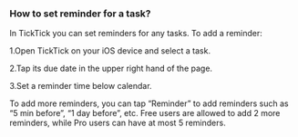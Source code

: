 ###  How to set reminder for a task?
In TickTick you can set reminders for any tasks. To add a reminder:

1.Open TickTick on your iOS device and select a task.

2.Tap its due date in the upper right hand of the page.

3.Set a reminder time below calendar.

To add more reminders, you can tap “Reminder” to add reminders such as “5 min before”, “1 day before”, etc. Free users are allowed to add 2 more reminders, while Pro users can have at most 5 reminders. 



